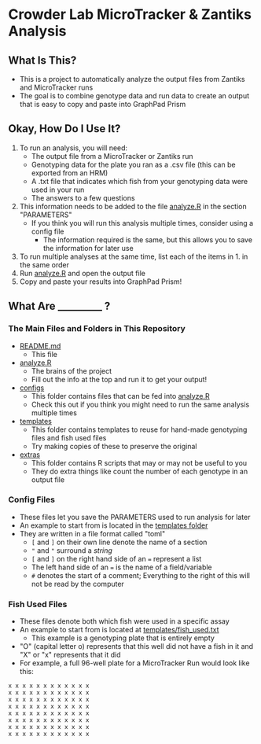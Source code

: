 # Crowder Lab MicroTracker & Zantiks Analysis

## What Is This?

- This is a project to automatically analyze the output files from Zantiks and MicroTracker runs
- The goal is to combine genotype data and run data to create an output that is easy to copy and paste into GraphPad Prism

## Okay, How Do I Use It?

1. To run an analysis, you will need:
    - The output file from a MicroTracker or Zantiks run
    - Genotyping data for the plate you ran as a .csv file (this can be exported from an HRM)
    - A .txt file that indicates which fish from your genotyping data were used in your run
    - The answers to a few questions
2. This information needs to be added to the file [analyze.R](analyze.R) in the section "PARAMETERS"
    - If you think you will run this analysis multiple times, consider using a config file
        - The information required is the same, but this allows you to save the information for later use
3. To run multiple analyses at the same time, list each of the items in 1. in the same order
4. Run [analyze.R](analyze.R) and open the output file
5. Copy and paste your results into GraphPad Prism!

## What Are _________ ?

### The Main Files and Folders in This Repository

- [README.md](README.md)
    - This file
- [analyze.R](analyze.R)
    - The brains of the project
    - Fill out the info at the top and run it to get your output!
- [configs](configs/)
    - This folder contains files that can be fed into [analyze.R](analyze.R)
    - Check this out if you think you might need to run the same analysis multiple times
- [templates](templates/)
    - This folder contains templates to reuse for hand-made genotyping files and fish used files
    - Try making copies of these to preserve the original
- [extras](extras/)
    - This folder contains R scripts that may or may not be useful to you
    - They do extra things like count the number of each genotype in an output file

### Config Files

- These files let you save the PARAMETERS used to run analysis for later
- An example to start from is located in the [templates folder](templates/config.toml)
- They are written in a file format called "toml"
    - `[` and `]` on their own line denote the name of a section
    - `"` and `"` surround a *string*
    - `[` and `]` on the right hand side of an `=` represent a list
    - The left hand side of an `=` is the name of a field/variable
    - `#` denotes the start of a comment; Everything to the right of this will not be read by the computer

### Fish Used Files

- These files denote both which fish were used in a specific assay
- An example to start from is located at [templates/fish_used.txt](templates/fish_used.txt)
    - This example is a genotyping plate that is entirely empty
- "O" (capital letter o) represents that this well did not have a fish in it and "X" or "x" represents that it did
- For example, a full 96-well plate for a MicroTracker Run would look like this:
```
x x x x x x x x x x x x
x x x x x x x x x x x x
x x x x x x x x x x x x
x x x x x x x x x x x x
x x x x x x x x x x x x
x x x x x x x x x x x x
x x x x x x x x x x x x
x x x x x x x x x x x x
```
